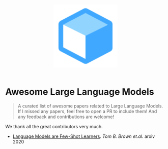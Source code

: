 <p align="center">
  <br>
  <img width="200" src="./imgs/model.svg" alt="logo of awesome repository">
  <br>
  <br>
</p>


# Awesome Large Language Models

> A curated list of awesome papers related to Large Language Models. If I missed any papers, feel free to open a PR to include them! And any feedback and contributions are welcome! 

We thank all the great contributors very much.

- [Language Models are Few-Shot Learners](https://arxiv.org/abs/2005.14165). *Tom B. Brown et.al.* arxiv 2020